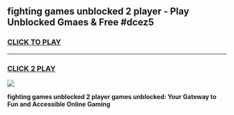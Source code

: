 
## fighting games unblocked 2 player - Play Unblocked Gmaes & Free #dcez5
<h3>
<a href="https://news.freeplayer.one?title=fighting_games_unblocked_2_player&ref=03M">CLICK TO PLAY</a></h3>
<hr>

<h3>
<a href="https://news.freeplayer.one?title=fighting_games_unblocked_2_player&ref=03M">CLICK 2 PLAY</a>
  
</h3>

<a href="https://news.freeplayer.one?title=fighting_games_unblocked_2_player&ref=03M"><img src="https://clearcache.store/games.png"></a>


**fighting games unblocked 2 player games unblocked: Your Gateway to Fun and Accessible Online Gaming**
